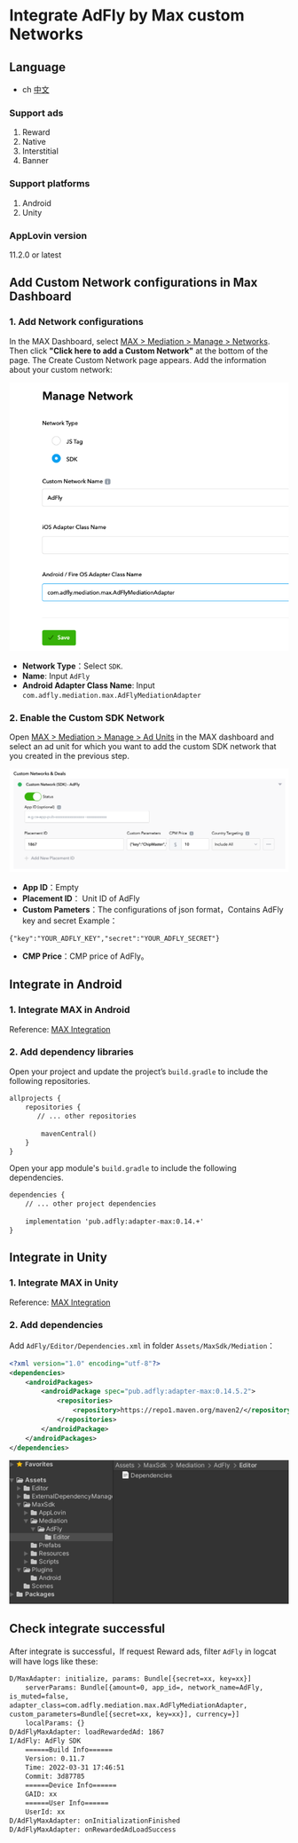 # Integrate AdFly by Max custom Networks

## Language
* ch [中文](chinese.md)

### Support ads
1. Reward
2. Native
3. Interstitial
4. Banner

### Support platforms
1. Android
2. Unity

### AppLovin version
11.2.0 or latest

## Add Custom Network configurations in Max Dashboard

### 1. Add Network configurations
In the MAX Dashboard, select [MAX > Mediation > Manage > Networks](https://dash.applovin.com/o/mediation/networks/). Then click **"Click here to add a Custom Network"** at the bottom of the page. The Create Custom Network page appears. Add the information about your custom network:

![](1.png)

- **Network Type**：Select `SDK`.
- **Name**: Input `AdFly`
- **Android Adapter Class Name**: Input `com.adfly.mediation.max.AdFlyMediationAdapter`

### 2. Enable the Custom SDK Network
Open [MAX > Mediation > Manage > Ad Units](https://dash.applovin.com/o/mediation/ad_units/) in the MAX dashboard and select an ad unit for which you want to add the custom SDK network that you created in the previous step.

![](2.png)

- **App ID**：Empty
- **Placement ID**： Unit ID of AdFly
- **Custom Pameters**：The configurations of json format，Contains AdFly  key and secret
Example：

```
{"key":"YOUR_ADFLY_KEY","secret":"YOUR_ADFLY_SECRET"}
```

- **CMP Price**：CMP price of AdFly。

## Integrate in Android

### 1. Integrate MAX in Android
Reference: [MAX Integration](https://dash.applovin.com/documentation/mediation/android/getting-started/integration)

### 2. Add dependency libraries
Open your project and update the project’s `build.gradle` to include the following repositories.

```
allprojects {
    repositories {
       // ... other repositories

        mavenCentral()
    }
}
```

Open your app module's `build.gradle` to include the following dependencies.

```
dependencies {
    // ... other project dependencies

    implementation 'pub.adfly:adapter-max:0.14.+'
}
```

## Integrate in Unity

### 1. Integrate MAX in Unity
Reference: [MAX Integration](https://dash.applovin.com/documentation/mediation/unity/getting-started/integration)

### 2. Add dependencies
Add `AdFly/Editor/Dependencies.xml` in folder `Assets/MaxSdk/Mediation`：

```xml
<?xml version="1.0" encoding="utf-8"?>
<dependencies>
    <androidPackages>
        <androidPackage spec="pub.adfly:adapter-max:0.14.5.2">
            <repositories>
                <repository>https://repo1.maven.org/maven2/</repository>
            </repositories>
        </androidPackage>
    </androidPackages>
</dependencies>
```

![](3.png)


## Check integrate successful

After integrate is successful，If request Reward ads, filter  `AdFly` in logcat will have logs like these:

```
D/MaxAdapter: initialize, params: Bundle[{secret=xx, key=xx}]
    serverParams: Bundle[{amount=0, app_id=, network_name=AdFly, is_muted=false, adapter_class=com.adfly.mediation.max.AdFlyMediationAdapter, custom_parameters=Bundle[{secret=xx, key=xx}], currency=}]
    localParams: {}
D/AdFlyMaxAdapter: loadRewardedAd: 1867
I/AdFly: AdFly SDK
    ======Build Info======
    Version: 0.11.7
    Time: 2022-03-31 17:46:51
    Commit: 3d87785
    ======Device Info======
    GAID: xx
    ======User Info======
    UserId: xx
D/AdFlyMaxAdapter: onInitializationFinished
D/AdFlyMaxAdapter: onRewardedAdLoadSuccess
```
